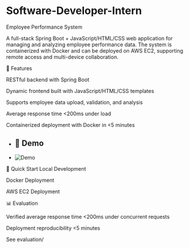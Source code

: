 # Software-Developer-Intern
Employee Performance System

A full-stack Spring Boot + JavaScript/HTML/CSS web application for managing and analyzing employee performance data.
The system is containerized with Docker and can be deployed on AWS EC2, supporting remote access and multi-device collaboration.

🌟 Features

RESTful backend with Spring Boot

Dynamic frontend built with JavaScript/HTML/CSS templates

Supports employee data upload, validation, and analysis

Average response time <200ms under load

Containerized deployment with Docker in <5 minutes

- ## 🎥 Demo
- ![Demo](output.gif)

🚀 Quick Start
Local Development

Docker Deployment

AWS EC2 Deployment

📊 Evaluation

Verified average response time <200ms under concurrent requests

Deployment reproducibility <5 minutes

See evaluation/
